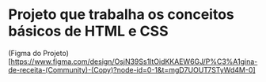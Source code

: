 # Projeto que trabalha os conceitos básicos de HTML e CSS
(Figma do Projeto)[https://www.figma.com/design/OsjN39Ss1ltOidKKAEW6GJ/P%C3%A1gina-de-receita-(Community)-(Copy)?node-id=0-1&t=mgD7UOUT7STyWd4M-0]
